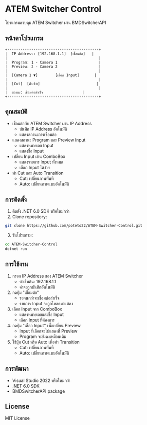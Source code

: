# ATEM Switcher Control

โปรแกรมควบคุม ATEM Switcher ผ่าน BMDSwitcherAPI

## หน้าตาโปรแกรม

```
+------------------------------------------+
|  IP Address: [192.168.1.1]  [เชื่อมต่อ]   |
|                                          |
|  Program: 1 - Camera 1                   |
|  Preview: 2 - Camera 2                   |
|                                          |
|  [Camera 1 ▼]        [เลือก Input]       |
|                                          |
|  [Cut]  [Auto]                          |
|                                          |
|  สถานะ: เชื่อมต่อสำเร็จ                  |
+------------------------------------------+
```

## คุณสมบัติ

- เชื่อมต่อกับ ATEM Switcher ผ่าน IP Address
  - บันทึก IP Address อัตโนมัติ
  - แสดงสถานะการเชื่อมต่อ
- แสดงสถานะ Program และ Preview Input
  - แสดงหมายเลข Input
  - แสดงชื่อ Input
- เปลี่ยน Input ผ่าน ComboBox
  - แสดงรายการ Input ทั้งหมด
  - เลือก Input ได้ง่าย
- ทำ Cut และ Auto Transition
  - Cut: เปลี่ยนภาพทันที
  - Auto: เปลี่ยนภาพแบบอัตโนมัติ

## การติดตั้ง

1. ติดตั้ง .NET 6.0 SDK หรือใหม่กว่า
2. Clone repository:
```bash
git clone https://github.com/poteto22/ATEM-Switcher-Control.git
```
3. รันโปรแกรม:
```bash
cd ATEM-Switcher-Control
dotnet run
```

## การใช้งาน

1. กรอก IP Address ของ ATEM Switcher
   - ค่าเริ่มต้น: 192.168.1.1
   - ค่าจะถูกบันทึกอัตโนมัติ
2. กดปุ่ม "เชื่อมต่อ"
   - รอจนกว่าจะเชื่อมต่อสำเร็จ
   - รายการ Input จะถูกโหลดมาแสดง
3. เลือก Input จาก ComboBox
   - แสดงหมายเลขและชื่อ Input
   - เลือก Input ที่ต้องการ
4. กดปุ่ม "เลือก Input" เพื่อเปลี่ยน Preview
   - Input ที่เลือกจะไปแสดงที่ Preview
   - Program จะยังคงเหมือนเดิม
5. ใช้ปุ่ม Cut หรือ Auto เพื่อทำ Transition
   - Cut: เปลี่ยนภาพทันที
   - Auto: เปลี่ยนภาพแบบอัตโนมัติ

## การพัฒนา

- Visual Studio 2022 หรือใหม่กว่า
- .NET 6.0 SDK
- BMDSwitcherAPI package

## License

MIT License 